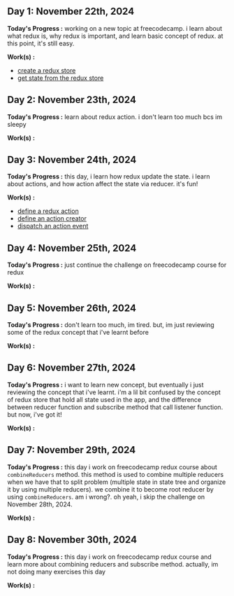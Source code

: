 ## Day 1: November 22th, 2024

**Today's Progress :**  working on a new topic at freecodecamp. i learn about what redux is, why redux is important, and learn basic concept of redux. at this point, it's still easy.

**Work(s) :**
- [create a redux store](/resources/create-a-redux-store.js)
- [get state from the redux store](/resources/get-state-from-the-redux-store.js)

## Day 2: November 23th, 2024

**Today's Progress :**  learn about redux action. i don't learn too much bcs im sleepy

**Work(s) :**

## Day 3: November 24th, 2024

**Today's Progress :**  this day, i learn how redux update the state. i learn about actions, and how action affect the state via reducer. it's fun!

**Work(s) :**
- [define a redux action](/resources/redux/define-a-redux-action.js)
- [define an action creator](/resources/redux/define-an-action-creator.js)
- [dispatch an action event](/resources/redux/dispatch-an-action-event.js)

## Day 4: November 25th, 2024

**Today's Progress :**  just continue the challenge on freecodecamp course for redux

**Work(s) :** 

## Day 5: November 26th, 2024

**Today's Progress :**  don't learn too much, im tired. but, im just reviewing some of the redux concept that i've learnt before

**Work(s) :**

## Day 6: November 27th, 2024

**Today's Progress :**  i want to learn new concept, but eventually i just reviewing the concept that i've learnt. i'm a lil bit confused by the concept of redux store that hold all state used in the app, and the difference between reducer function and subscribe method that call listener function. but now, i've got it!

**Work(s) :**

## Day 7: November 29th, 2024

**Today's Progress :**  this day i work on freecodecamp redux course about `combineReducers` method. this method is used to combine multiple reducers when we have that to split problem (multiple state in state tree and organize it by using multiple reducers).  we combine it to become root reducer by using `combineReducers`. am i wrong?. oh yeah, i skip the challenge on November 28th, 2024. 

**Work(s) :**

## Day 8: November 30th, 2024

**Today's Progress :**  this day i work on freecodecamp redux course and learn more about combining reducers and subscribe method. actually, im not doing many exercises this day

**Work(s) :**
